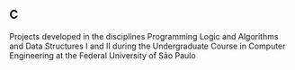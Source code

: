 ## C
Projects developed in the disciplines Programming Logic and Algorithms and Data Structures I and II during the Undergraduate Course in Computer Engineering at the Federal University of São Paulo
